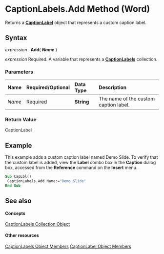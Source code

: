 
# CaptionLabels.Add Method (Word)

Returns a  **[CaptionLabel](71c82dfd-6a66-e0f4-e30f-ae453c764864.md)** object that represents a custom caption label.


## Syntax

 _expression_ . **Add**( **_Name_** )

 _expression_ Required. A variable that represents a **[CaptionLabels](7d18c0d6-6d58-9841-4665-ab13e2e2ad9f.md)** collection.


### Parameters



|**Name**|**Required/Optional**|**Data Type**|**Description**|
|:-----|:-----|:-----|:-----|
| _Name_|Required| **String**|The name of the custom caption label.|

### Return Value

CaptionLabel


## Example

This example adds a custom caption label named Demo Slide. To verify that the custom label is added, view the  **Label** combo box in the **Caption** dialog box, accessed from the **Reference** command on the **Insert** menu.


```vb
Sub CapLbl() 
 CaptionLabels.Add Name:="Demo Slide" 
End Sub
```


## See also


#### Concepts


[CaptionLabels Collection Object](7d18c0d6-6d58-9841-4665-ab13e2e2ad9f.md)
#### Other resources


[CaptionLabels Object Members](0a8ca04e-29de-f57f-cf00-b6e169ed55fd.md) 
[CaptionLabel Object Members](9e47cced-f463-2ef8-b683-c7c6bb8070b9.md)
